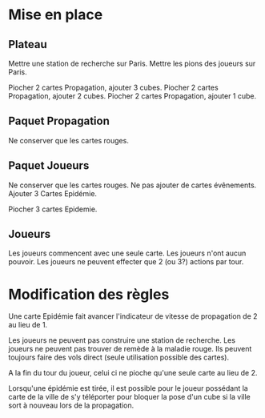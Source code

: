 # Mise en place

## Plateau

Mettre une station de recherche sur Paris.
Mettre les pions des joueurs sur Paris.

Piocher 2 cartes Propagation, ajouter 3 cubes.
Piocher 2 cartes Propagation, ajouter 2 cubes.
Piocher 2 cartes Propagation, ajouter 1 cube.

## Paquet Propagation

Ne conserver que les cartes rouges.

## Paquet Joueurs

Ne conserver que les cartes rouges.
Ne pas ajouter de cartes évênements.
Ajouter 3 Cartes Epidémie.

Piocher 3 cartes Epidemie.

## Joueurs

Les joueurs commencent avec une seule carte. 
Les joueurs n'ont aucun pouvoir.
Les joueurs ne peuvent effecter que 2 (ou 3?) actions par tour.

# Modification des règles

Une carte Epidémie fait avancer l'indicateur de vitesse de propagation de 2 au lieu de 1.

Les joueurs ne peuvent pas construire une station de recherche.
Les joueurs ne peuvent pas trouver de remède à la maladie rouge.
Ils peuvent toujours faire des vols direct (seule utilisation possible des cartes).

A la fin du tour du joueur, celui ci ne pioche qu'une seule carte au lieu de 2.

Lorsqu'une épidémie est tirée, il est possible pour le joueur possédant la carte de la ville de s'y téléporter pour bloquer la pose d'un cube si la ville sort à nouveau lors de la propagation.
